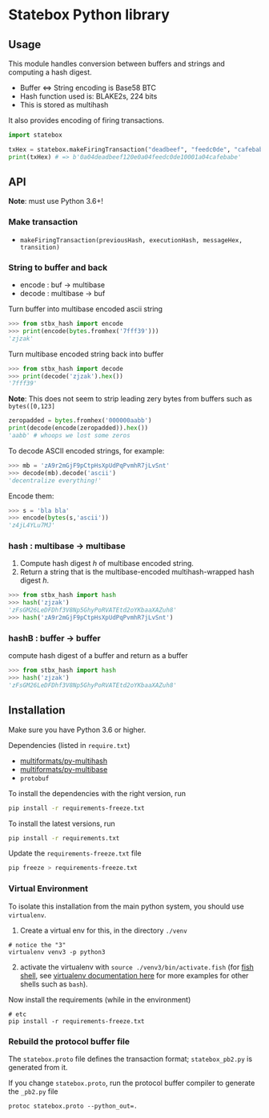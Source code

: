 # Statebox Python library

## Usage

This module handles conversion between buffers and strings and computing a hash digest.

- Buffer <=> String encoding is Base58 BTC
- Hash function used is: BLAKE2s, 224 bits
- This is stored as multihash

It also provides encoding of firing transactions.

```python
import statebox

txHex = statebox.makeFiringTransaction("deadbeef", "feedc0de", "cafebabe", 0)
print(txHex) # => b'0a04deadbeef120e0a04feedc0de10001a04cafebabe'
```

## API

**Note**: must use Python 3.6+!

### Make transaction

- `makeFiringTransaction(previousHash, executionHash, messageHex, transition)`

### String to buffer and back

- encode : buf -> multibase
- decode : multibase -> buf

Turn buffer into multibase encoded ascii string

```python
>>> from stbx_hash import encode
>>> print(encode(bytes.fromhex('7fff39')))
'zjzak'
```
Turn multibase encoded string back into buffer

```python
>>> from stbx_hash import decode
>>> print(decode('zjzak').hex())
'7fff39'
```

**Note**: This does not seem to strip leading zery bytes from buffers such as `bytes([0,123]`

```python
zeropadded = bytes.fromhex('000000aabb')
print(decode(encode(zeropadded)).hex())
'aabb' # whoops we lost some zeros
```

To decode ASCII encoded strings, for example:

```python
>>> mb = 'zA9r2mGjF9pCtpHsXpUdPqPvmhR7jLvSnt'
>>> decode(mb).decode('ascii')
'decentralize everything!'
```

Encode them:

```python
>>> s = 'bla bla'
>>> encode(bytes(s,'ascii'))
'z4jL4YLu7MJ'
```

### hash : multibase -> multibase

1. Compute hash digest *h* of multibase encoded string.
2. Return a string that is the multibase-encoded multihash-wrapped hash digest *h*.


```python
>>> from stbx_hash import hash
>>> hash('zjzak')
'zFsGM26LeDFDhf3V8Np5GhyPoRVATEtd2oYKbaaXAZuh8'
>>> hash('zA9r2mGjF9pCtpHsXpUdPqPvmhR7jLvSnt')

```

### hashB : buffer -> buffer

compute hash digest of a buffer and return as a buffer

```python
>>> from stbx_hash import hash
>>> hash('zjzak')
'zFsGM26LeDFDhf3V8Np5GhyPoRVATEtd2oYKbaaXAZuh8'
```

## Installation

Make sure you have Python 3.6 or higher.

Dependencies (listed in `require.txt`)

- [multiformats/py-multihash](https://github.com/multiformats/py-multihash)
- [multiformats/py-multibase](https://github.com/multiformats/py-multibase)
- `protobuf`

To install the dependencies with the right version, run

```sh
pip install -r requirements-freeze.txt
```

To install the latest versions, run

```sh
pip install -r requirements.txt
```

Update the `requirements-freeze.txt` file

```sh
pip freeze > requirements-freeze.txt
```

### Virtual Environment

To isolate this installation from the main python system, you should use `virtualenv`.

1. Create a virtual env for this, in the directory `./venv`

```
# notice the "3"
virtualenv venv3 -p python3
```

2. activate the virtualenv with `source ./venv3/bin/activate.fish` (for [fish shell](https://fishshell.com/), see [virtualenv documentation here](https://virtualenv.pypa.io/en/latest/userguide/#activate-script) for more examples for other shells such as `bash`).

Now install the requirements (while in the environment)

```
# etc
pip install -r requirements-freeze.txt
```
### Rebuild the protocol buffer file

The `statebox.proto` file defines the transaction format; `statebox_pb2.py` is generated from it.

If you change `statebox.proto`, run the protocol buffer compiler to generate the `_pb2.py` file

```
protoc statebox.proto --python_out=.
```

